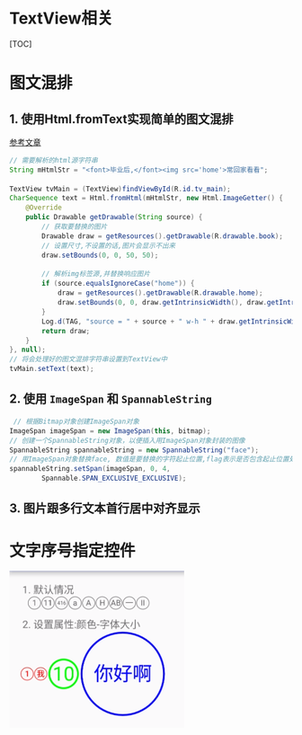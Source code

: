 # TextView相关

[TOC]

# 图文混排
## 1. 使用Html.fromText实现简单的图文混排
[参考文章](http://my.oschina.net/zhongwenhao/blog/15700)

```java
// 需要解析的html源字符串
String mHtmlStr = "<font>毕业后,</font><img src='home'>常回家看看";
    
TextView tvMain = (TextView)findViewById(R.id.tv_main);
CharSequence text = Html.fromHtml(mHtmlStr, new Html.ImageGetter() {
    @Override
    public Drawable getDrawable(String source) {
        // 获取要替换的图片
        Drawable draw = getResources().getDrawable(R.drawable.book);
        // 设置尺寸,不设置的话,图片会显示不出来
        draw.setBounds(0, 0, 50, 50);

        // 解析img标签源,并替换响应图片
        if (source.equalsIgnoreCase("home")) {
            draw = getResources().getDrawable(R.drawable.home);
            draw.setBounds(0, 0, draw.getIntrinsicWidth(), draw.getIntrinsicHeight());
        }  
        Log.d(TAG, "source = " + source + " w-h " + draw.getIntrinsicWidth() + " - " + draw.getIntrinsicHeight());
        return draw;
    }
}, null);
// 将会处理好的图文混排字符串设置到TextView中
tvMain.setText(text);
```

## 2. 使用 `ImageSpan` 和 `SpannableString` 
```java
 // 根据Bitmap对象创建ImageSpan对象
ImageSpan imageSpan = new ImageSpan(this, bitmap);
// 创建一个SpannableString对象，以便插入用ImageSpan对象封装的图像
SpannableString spannableString = new SpannableString("face");
// 用ImageSpan对象替换face, 数值是要替换的字符起止位置,flag表示是否包含起止位置处的字符
spannableString.setSpan(imageSpan, 0, 4,
        Spannable.SPAN_EXCLUSIVE_EXCLUSIVE);
```
## 3. 图片跟多行文本首行居中对齐显示


# 文字序号指定控件
![效果](https://raw.githubusercontent.com/lucid-lynxz/markdownPhotos/master/AndroidCustomWidget/CircleIndexDemo.png)